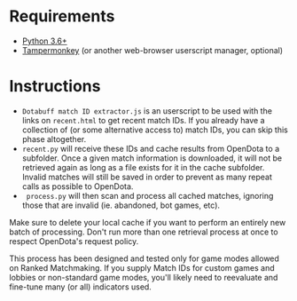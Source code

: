 # Requirements

* [Python 3.6+](https://www.python.org)
* [Tampermonkey](https://tampermonkey.net/) (or another web-browser userscript manager, optional)


# Instructions

* `Dotabuff match ID extractor.js` is an userscript to be used with the links on `recent.html` to get recent match IDs. If you already have a collection of (or some alternative access to) match IDs, you can skip this phase altogether.
* `recent.py` will receive these IDs and cache results from OpenDota to a subfolder. Once a given match information is downloaded, it will not be retrieved again as long as a file exists for it in the cache subfolder. Invalid matches will still be saved in order to prevent as many repeat calls as possible to OpenDota.
* ` process.py` will then scan and process all cached matches, ignoring those that are invalid (ie. abandoned, bot games, etc).

Make sure to delete your local cache if you want to perform an entirely new batch of processing. Don't run more than one retrieval process at once to respect OpenDota's request policy.

This process has been designed and tested only for game modes allowed on Ranked Matchmaking. If you supply Match IDs for custom games and lobbies or non-standard game modes, you'll likely need to reevaluate and fine-tune many (or all) indicators used.
